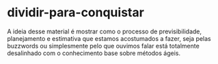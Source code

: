 # dividir-para-conquistar
A ideia desse material é mostrar como o processo de previsibilidade, planejamento e estimativa que estamos acostumados a fazer, seja pelas buzzwords ou simplesmente pelo que ouvimos falar está totalmente desalinhado com o conhecimento base sobre métodos ágeis.
